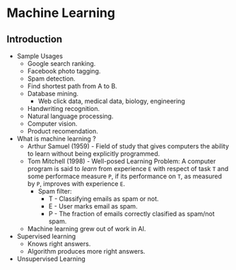 # Machine Learning 

## Introduction

* Sample Usages
    * Google search ranking.
    * Facebook photo tagging.
    * Spam detection.
    * Find shortest path from A to B.
    * Database mining.
        * Web click data, medical data, biology, engineering
    * Handwriting recognition.
    * Natural language processing.
    * Computer vision.
    * Product recomendation.
* What is machine learning ?
    * Arthur Samuel (1959) - Field of study that gives computers the ability to learn without being explicitly programmed.
    * Tom Mitchell (1998) - Well-posed Learning Problem: A computer program is said to *learn* from experience `E` with respect of task `T` and some performace measure `P`, if its performance on `T`, as measured by `P`, improves with experience `E`.
        * Spam filter:
            * T - Classifying emails as spam or not.
            * E - User marks email as spam.
            * P - The fraction of emails correctly clasified as spam/not spam.
    * Machine learning grew out of work in AI.
* Supervised learning 
    * Knows right answers.
    * Algorithm produces more right answers.
* Unsupervised Learning

